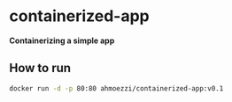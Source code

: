 # containerized-app

**Containerizing a simple app**

## How to run

```bash
docker run -d -p 80:80 ahmoezzi/containerized-app:v0.1
```
